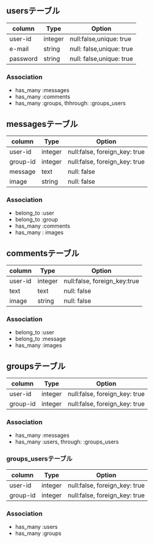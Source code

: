 
## usersテーブル
|column|Type|Option|
|------|----|------|
|user-id|integer|null:false,unique: true|
|e-mail|string|null: false,unique: true|
|password|string|null: false,unique: true|
### Association
- has_many :messages
- has_many :comments
- has_many :groups, thhrough: :groups_users


## messagesテーブル
|column|Type|Option|
|------|----|------|
|user-id|integer|null:false, foreign_key: true|
|group-id|integer|null:false, foreign_key: true|
|message|text|null: false|
|image|string|null: false|
### Association
- belong_to :user
- belong_to :group
- has_many :comments
- has_many : images

## commentsテーブル
|column|Type|Option|
|------|----|------|
|user-id|integer|null:false, foreign_key:true|
|text|text|null: false|
|image|string|null: false|
### Association
- belong_to :user
- belong_to :message
- has_many :images

## groupsテーブル
|column|Type|Option|
|------|----|------|
|user-id|integer|null:false, foreign_key: true|
|group-id|integer|null:false, foreign_key: true|
### Association
- has_many :messages
- has_many :users, through: :groups_users

### groups_usersテーブル
|column|Type|Option|
|------|----|------|
|user-id|integer|null:false, foreign_key: true|
|group-id|integer|null:false, foreign_key: true|
### Association
- has_many :users
- has_many :groups

